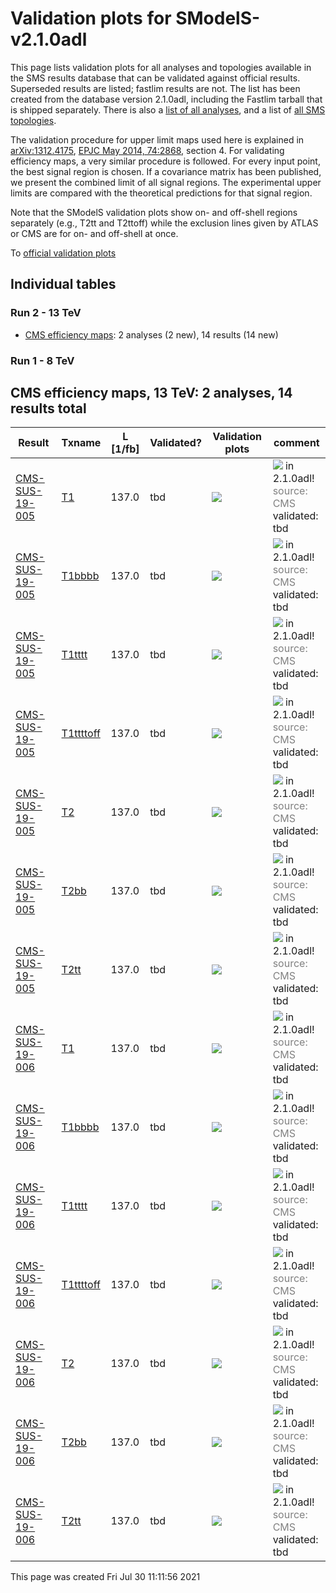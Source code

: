 
# Validation plots for SModelS-v2.1.0adl

This page lists validation plots for all analyses and topologies available in
the SMS results database that can be validated against official results.
Superseded results are listed; fastlim results are not. The list has been created from the
database version 2.1.0adl, including the Fastlim tarball that is shipped separately.
There is also a [list of all analyses](ListOfAnalyses210adl), and
a list of [all SMS topologies](SmsDictionary210adl).

The validation procedure for upper limit maps used here is explained in [arXiv:1312.4175](http://arxiv.org/abs/1312.4175),  [EPJC May 2014, 74:2868](http://link.springer.com/article/10.1140/epjc/s10052-014-2868-5), section 4. For validating efficiency maps, a very similar procedure is followed. For every input point, the best signal region is chosen. If a covariance matrix has been published, we present the combined limit of all signal regions. The experimental upper limits are compared with the theoretical predictions for that signal region.

Note that the SModelS validation plots show on- and off-shell regions
separately (e.g., T2tt and T2ttoff) while the exclusion lines given by ATLAS or
CMS are for on- and off-shell at once.


To [official validation plots](Validation210adl)

## Individual tables

### Run 2 - 13 TeV
 * [CMS efficiency maps](#CMSefficiencymaps13): 2 analyses (2 new), 14 results (14 new)

### Run 1 - 8 TeV


<a name="CMSefficiencymaps13"></a>
## CMS efficiency maps, 13 TeV: 2 analyses, 14 results total

| **Result** | **Txname** | **L [1/fb]** | **Validated?** | **Validation plots** | **comment** |
|------------|------------|--------------|----------------|----------------------|-------------|
| [CMS-SUS-19-005](http://cms-results.web.cern.ch/cms-results/public-results/publications/SUS-19-005/index.html) | [T1](SmsDictionary210adl#T1)| 137.0| tbd |<a href="https://smodels.github.io/validation/210adl/13TeV/CMS/CMS-SUS-19-005-eff/validation/T1_2EqMassAx_EqMassBy.png"><img src="https://smodels.github.io/validation/210adl/13TeV/CMS/CMS-SUS-19-005-eff/validation/T1_2EqMassAx_EqMassBy.png?1468636316" /></a>  | <img src="https://smodels.github.io/pics/new.png" /> in 2.1.0adl! <br><font color='grey'>source: CMS</font><br>validated: tbd<br> |
| [CMS-SUS-19-005](http://cms-results.web.cern.ch/cms-results/public-results/publications/SUS-19-005/index.html) | [T1bbbb](SmsDictionary210adl#T1bbbb)| 137.0| tbd |<a href="https://smodels.github.io/validation/210adl/13TeV/CMS/CMS-SUS-19-005-eff/validation/T1bbbb_2EqMassAx_EqMassBy.png"><img src="https://smodels.github.io/validation/210adl/13TeV/CMS/CMS-SUS-19-005-eff/validation/T1bbbb_2EqMassAx_EqMassBy.png?1468636316" /></a>  | <img src="https://smodels.github.io/pics/new.png" /> in 2.1.0adl! <br><font color='grey'>source: CMS</font><br>validated: tbd<br> |
| [CMS-SUS-19-005](http://cms-results.web.cern.ch/cms-results/public-results/publications/SUS-19-005/index.html) | [T1tttt](SmsDictionary210adl#T1tttt)| 137.0| tbd |<a href="https://smodels.github.io/validation/210adl/13TeV/CMS/CMS-SUS-19-005-eff/validation/T1tttt_2EqMassAx_EqMassBy.png"><img src="https://smodels.github.io/validation/210adl/13TeV/CMS/CMS-SUS-19-005-eff/validation/T1tttt_2EqMassAx_EqMassBy.png?1468636316" /></a>  | <img src="https://smodels.github.io/pics/new.png" /> in 2.1.0adl! <br><font color='grey'>source: CMS</font><br>validated: tbd<br> |
| [CMS-SUS-19-005](http://cms-results.web.cern.ch/cms-results/public-results/publications/SUS-19-005/index.html) | [T1ttttoff](SmsDictionary210adl#T1ttttoff)| 137.0| tbd |<a href="https://smodels.github.io/validation/210adl/13TeV/CMS/CMS-SUS-19-005-eff/validation/T1ttttoff_2EqMassAx_EqMassBy.png"><img src="https://smodels.github.io/validation/210adl/13TeV/CMS/CMS-SUS-19-005-eff/validation/T1ttttoff_2EqMassAx_EqMassBy.png?1468636316" /></a>  | <img src="https://smodels.github.io/pics/new.png" /> in 2.1.0adl! <br><font color='grey'>source: CMS</font><br>validated: tbd<br> |
| [CMS-SUS-19-005](http://cms-results.web.cern.ch/cms-results/public-results/publications/SUS-19-005/index.html) | [T2](SmsDictionary210adl#T2)| 137.0| tbd |<a href="https://smodels.github.io/validation/210adl/13TeV/CMS/CMS-SUS-19-005-eff/validation/T2_2EqMassAx_EqMassBy.png"><img src="https://smodels.github.io/validation/210adl/13TeV/CMS/CMS-SUS-19-005-eff/validation/T2_2EqMassAx_EqMassBy.png?1468636316" /></a>  | <img src="https://smodels.github.io/pics/new.png" /> in 2.1.0adl! <br><font color='grey'>source: CMS</font><br>validated: tbd<br> |
| [CMS-SUS-19-005](http://cms-results.web.cern.ch/cms-results/public-results/publications/SUS-19-005/index.html) | [T2bb](SmsDictionary210adl#T2bb)| 137.0| tbd |<a href="https://smodels.github.io/validation/210adl/13TeV/CMS/CMS-SUS-19-005-eff/validation/T2bb_2EqMassAx_EqMassBy.png"><img src="https://smodels.github.io/validation/210adl/13TeV/CMS/CMS-SUS-19-005-eff/validation/T2bb_2EqMassAx_EqMassBy.png?1468636316" /></a>  | <img src="https://smodels.github.io/pics/new.png" /> in 2.1.0adl! <br><font color='grey'>source: CMS</font><br>validated: tbd<br> |
| [CMS-SUS-19-005](http://cms-results.web.cern.ch/cms-results/public-results/publications/SUS-19-005/index.html) | [T2tt](SmsDictionary210adl#T2tt)| 137.0| tbd |<a href="https://smodels.github.io/validation/210adl/13TeV/CMS/CMS-SUS-19-005-eff/validation/T2tt_2EqMassAx_EqMassBy.png"><img src="https://smodels.github.io/validation/210adl/13TeV/CMS/CMS-SUS-19-005-eff/validation/T2tt_2EqMassAx_EqMassBy.png?1468636316" /></a>  | <img src="https://smodels.github.io/pics/new.png" /> in 2.1.0adl! <br><font color='grey'>source: CMS</font><br>validated: tbd<br> |
| [CMS-SUS-19-006](http://cms-results.web.cern.ch/cms-results/public-results/publications/SUS-19-006/index.html) | [T1](SmsDictionary210adl#T1)| 137.0| tbd |<a href="https://smodels.github.io/validation/210adl/13TeV/CMS/CMS-SUS-19-006-eff/validation/T1_2EqMassAx_EqMassBy.png"><img src="https://smodels.github.io/validation/210adl/13TeV/CMS/CMS-SUS-19-006-eff/validation/T1_2EqMassAx_EqMassBy.png?1468636316" /></a>  | <img src="https://smodels.github.io/pics/new.png" /> in 2.1.0adl! <br><font color='grey'>source: CMS</font><br>validated: tbd<br> |
| [CMS-SUS-19-006](http://cms-results.web.cern.ch/cms-results/public-results/publications/SUS-19-006/index.html) | [T1bbbb](SmsDictionary210adl#T1bbbb)| 137.0| tbd |<a href="https://smodels.github.io/validation/210adl/13TeV/CMS/CMS-SUS-19-006-eff/validation/T1bbbb_2EqMassAx_EqMassBy.png"><img src="https://smodels.github.io/validation/210adl/13TeV/CMS/CMS-SUS-19-006-eff/validation/T1bbbb_2EqMassAx_EqMassBy.png?1468636316" /></a>  | <img src="https://smodels.github.io/pics/new.png" /> in 2.1.0adl! <br><font color='grey'>source: CMS</font><br>validated: tbd<br> |
| [CMS-SUS-19-006](http://cms-results.web.cern.ch/cms-results/public-results/publications/SUS-19-006/index.html) | [T1tttt](SmsDictionary210adl#T1tttt)| 137.0| tbd |<a href="https://smodels.github.io/validation/210adl/13TeV/CMS/CMS-SUS-19-006-eff/validation/T1tttt_2EqMassAx_EqMassBy.png"><img src="https://smodels.github.io/validation/210adl/13TeV/CMS/CMS-SUS-19-006-eff/validation/T1tttt_2EqMassAx_EqMassBy.png?1468636316" /></a>  | <img src="https://smodels.github.io/pics/new.png" /> in 2.1.0adl! <br><font color='grey'>source: CMS</font><br>validated: tbd<br> |
| [CMS-SUS-19-006](http://cms-results.web.cern.ch/cms-results/public-results/publications/SUS-19-006/index.html) | [T1ttttoff](SmsDictionary210adl#T1ttttoff)| 137.0| tbd |<a href="https://smodels.github.io/validation/210adl/13TeV/CMS/CMS-SUS-19-006-eff/validation/T1ttttoff_2EqMassAx_EqMassBy.png"><img src="https://smodels.github.io/validation/210adl/13TeV/CMS/CMS-SUS-19-006-eff/validation/T1ttttoff_2EqMassAx_EqMassBy.png?1468636316" /></a>  | <img src="https://smodels.github.io/pics/new.png" /> in 2.1.0adl! <br><font color='grey'>source: CMS</font><br>validated: tbd<br> |
| [CMS-SUS-19-006](http://cms-results.web.cern.ch/cms-results/public-results/publications/SUS-19-006/index.html) | [T2](SmsDictionary210adl#T2)| 137.0| tbd |<a href="https://smodels.github.io/validation/210adl/13TeV/CMS/CMS-SUS-19-006-eff/validation/T2_2EqMassAx_EqMassBy.png"><img src="https://smodels.github.io/validation/210adl/13TeV/CMS/CMS-SUS-19-006-eff/validation/T2_2EqMassAx_EqMassBy.png?1468636316" /></a>  | <img src="https://smodels.github.io/pics/new.png" /> in 2.1.0adl! <br><font color='grey'>source: CMS</font><br>validated: tbd<br> |
| [CMS-SUS-19-006](http://cms-results.web.cern.ch/cms-results/public-results/publications/SUS-19-006/index.html) | [T2bb](SmsDictionary210adl#T2bb)| 137.0| tbd |<a href="https://smodels.github.io/validation/210adl/13TeV/CMS/CMS-SUS-19-006-eff/validation/T2bb_2EqMassAx_EqMassBy.png"><img src="https://smodels.github.io/validation/210adl/13TeV/CMS/CMS-SUS-19-006-eff/validation/T2bb_2EqMassAx_EqMassBy.png?1468636316" /></a>  | <img src="https://smodels.github.io/pics/new.png" /> in 2.1.0adl! <br><font color='grey'>source: CMS</font><br>validated: tbd<br> |
| [CMS-SUS-19-006](http://cms-results.web.cern.ch/cms-results/public-results/publications/SUS-19-006/index.html) | [T2tt](SmsDictionary210adl#T2tt)| 137.0| tbd |<a href="https://smodels.github.io/validation/210adl/13TeV/CMS/CMS-SUS-19-006-eff/validation/T2tt_2EqMassAx_EqMassBy.png"><img src="https://smodels.github.io/validation/210adl/13TeV/CMS/CMS-SUS-19-006-eff/validation/T2tt_2EqMassAx_EqMassBy.png?1468636316" /></a>  | <img src="https://smodels.github.io/pics/new.png" /> in 2.1.0adl! <br><font color='grey'>source: CMS</font><br>validated: tbd<br> |

This page was created Fri Jul 30 11:11:56 2021
